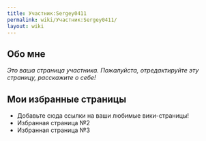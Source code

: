 ```yaml
---
title: Участник:Sergey0411
permalink: wiki/Участник:Sergey0411/
layout: wiki
---
```


## Обо мне

*Это ваша страница участника. Пожалуйста, отредактируйте эту страницу,
расскажите о себе!*

## Мои избранные страницы

-   Добавьте сюда ссылки на ваши любимые вики-страницы!
-   Избранная страница №2
-   Избранная страница №3
